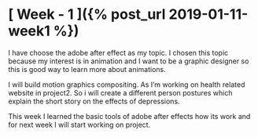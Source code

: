 # [ Week - 1 ]({% post_url 2019-01-11-week1 %})

I have choose the adobe after effect as my topic. I chosen this topic because my interest is in animation and I want to be a graphic designer so this is good way to learn more about animations.

I will build motion graphics compositing. As I’m working on health related website in project2. So i will create a different person postures which explain the short story on the effects of depressions. 

This week I learned the basic tools of adobe after effects how its work and for next week I will start working on project.
